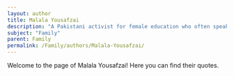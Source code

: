 ```yaml
---
layout: author
title: Malala Yousafzai
description: "A Pakistani activist for female education who often speaks on the importance of family support in the pursuit of education and advocacy."
subject: "Family"
parent: Family
permalink: /Family/authors/Malala-Yousafzai/
---
```


Welcome to the page of Malala Yousafzai! Here you can find their quotes.
